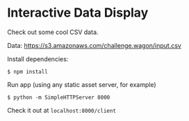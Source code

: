 # Interactive Data Display

Check out some cool CSV data.

Data: https://s3.amazonaws.com/challenge.wagon/input.csv

Install dependencies:

```
$ npm install
```

Run app (using any static asset server, for example)

```
$ python -m SimpleHTTPServer 8000
```

Check it out at `localhost:8000/client`
